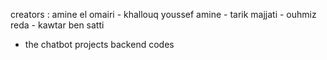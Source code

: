 creators : amine el omairi - khallouq youssef amine - tarik majjati - ouhmiz reda - kawtar ben satti 

- the chatbot projects  backend codes 
